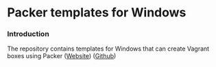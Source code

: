 # Packer templates for Windows

### Introduction

The repository contains templates for Windows that can create Vagrant boxes
using Packer ([Website](packer.io)) ([Github](http://github.com/mitchellh/packer))
